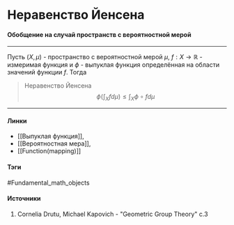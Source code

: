 # Неравенство Йенсена
#### Обобщение на случай пространств с вероятностной мерой
***
Пусть $(X,\mu)$ - пространство с вероятностной мерой $\mu$, $f:X\to\mathbb{R}$ - измеримая функция и $\phi$ - выпуклая функция определённая на области значений функции $f$. Тогда
> Неравенство Йенсена$$\phi\left(\int_{X}fd\mu\right)\le\int_{X}\phi\circ fd\mu$$
***
#### Линки
- [[Выпуклая функция]],
- [[Вероятностная мера]],
- [[Function(mapping)]]
#### Тэги
 #Fundamental_math_objects 
#### Источники
1. Cornelia Drutu, Michael Kapovich - "Geometric Group Theory" c.3